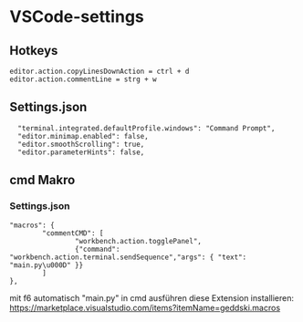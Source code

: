 # VSCode-settings

## Hotkeys
	editor.action.copyLinesDownAction = ctrl + d
  	editor.action.commentLine = strg + w

## Settings.json
	  "terminal.integrated.defaultProfile.windows": "Command Prompt",
	  "editor.minimap.enabled": false,  
	  "editor.smoothScrolling": true,
	  "editor.parameterHints": false,

## cmd Makro
### Settings.json
	"macros": {
        	"commentCMD": [
            		"workbench.action.togglePanel",
            		{"command": "workbench.action.terminal.sendSequence","args": { "text": "main.py\u000D" }}
        	]
   	},
mit f6 automatisch "main.py" in cmd ausführen
diese Extension installieren:
https://marketplace.visualstudio.com/items?itemName=geddski.macros


	
